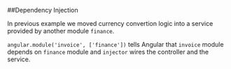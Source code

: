 ##Dependency Injection

In previous example we moved currency convertion logic into a service provided by another module `finance`.

`angular.module('invoice', ['finance'])` tells Angular that `invoice` module depends on `finance` module and `injector` wires the controller and the service.